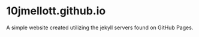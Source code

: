 # 10jmellott.github.io

A simple website created utilizing the jekyll servers found on GitHub Pages.